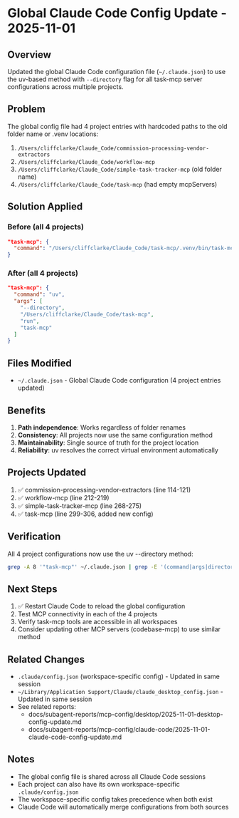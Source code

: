 # Global Claude Code Config Update - 2025-11-01

## Overview
Updated the global Claude Code configuration file (`~/.claude.json`) to use the uv-based method with `--directory` flag for all task-mcp server configurations across multiple projects.

## Problem
The global config file had 4 project entries with hardcoded paths to the old folder name or .venv locations:
1. `/Users/cliffclarke/Claude_Code/commission-processing-vendor-extractors`
2. `/Users/cliffclarke/Claude_Code/workflow-mcp`
3. `/Users/cliffclarke/Claude_Code/simple-task-tracker-mcp` (old folder name)
4. `/Users/cliffclarke/Claude_Code/task-mcp` (had empty mcpServers)

## Solution Applied

### Before (all 4 projects)
```json
"task-mcp": {
  "command": "/Users/cliffclarke/Claude_Code/task-mcp/.venv/bin/task-mcp"
}
```

### After (all 4 projects)
```json
"task-mcp": {
  "command": "uv",
  "args": [
    "--directory",
    "/Users/cliffclarke/Claude_Code/task-mcp",
    "run",
    "task-mcp"
  ]
}
```

## Files Modified
- `~/.claude.json` - Global Claude Code configuration (4 project entries updated)

## Benefits
1. **Path independence**: Works regardless of folder renames
2. **Consistency**: All projects now use the same configuration method
3. **Maintainability**: Single source of truth for the project location
4. **Reliability**: uv resolves the correct virtual environment automatically

## Projects Updated
1. ✅ commission-processing-vendor-extractors (line 114-121)
2. ✅ workflow-mcp (line 212-219)
3. ✅ simple-task-tracker-mcp (line 268-275)
4. ✅ task-mcp (line 299-306, added new config)

## Verification
All 4 project configurations now use the uv --directory method:
```bash
grep -A 8 '"task-mcp"' ~/.claude.json | grep -E '(command|args|directory)'
```

## Next Steps
1. ✅ Restart Claude Code to reload the global configuration
2. Test MCP connectivity in each of the 4 projects
3. Verify task-mcp tools are accessible in all workspaces
4. Consider updating other MCP servers (codebase-mcp) to use similar method

## Related Changes
- `.claude/config.json` (workspace-specific config) - Updated in same session
- `~/Library/Application Support/Claude/claude_desktop_config.json` - Updated in same session
- See related reports:
  - docs/subagent-reports/mcp-config/desktop/2025-11-01-desktop-config-update.md
  - docs/subagent-reports/mcp-config/claude-code/2025-11-01-claude-code-config-update.md

## Notes
- The global config file is shared across all Claude Code sessions
- Each project can also have its own workspace-specific `.claude/config.json`
- The workspace-specific config takes precedence when both exist
- Claude Code will automatically merge configurations from both sources
